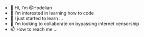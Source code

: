 - 👋 Hi, I’m @Hodelian
- 👀 I’m interested in learning how to code
- 🌱 I just started to learn ...
- 💞️ I’m looking to collaborate on bypassing internet censorship
- 📫 How to reach me ...

<!---
Hodelian/Hodelian is a ✨ special ✨ repository because its `README.md` (this file) appears on your GitHub profile.
You can click the Preview link to take a look at your changes.
--->
